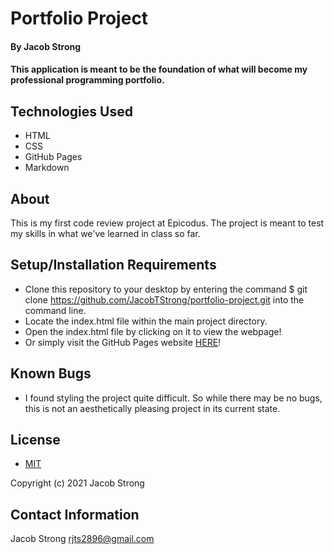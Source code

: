 # Portfolio Project

#### By Jacob Strong

#### This application is meant to be the foundation of what will become my professional programming portfolio.

## Technologies Used

* HTML
* CSS
* GitHub Pages
* Markdown

## About

This is my first code review project at Epicodus. The project is meant to test my skills in what we've learned in class so far.

## Setup/Installation Requirements

* Clone this repository to your desktop by entering the command $ git clone https://github.com/JacobTStrong/portfolio-project.git into the command line.
* Locate the index.html file within the main project directory.
* Open the index.html file by clicking on it to view the webpage!
* Or simply visit the GitHub Pages website [HERE](https://jacobtstrong.github.io/portfolio-project)!

## Known Bugs

* I found styling the project quite difficult. So while there may be no bugs, this is not an aesthetically pleasing project in its current state.

## License

* [MIT](https://en.wikipedia.org/wiki/MIT_License)

Copyright (c) 2021 Jacob Strong

## Contact Information

Jacob Strong <a href="mailto:rjts2896@gmail.com">rjts2896@gmail.com</a>
